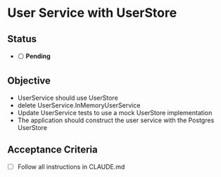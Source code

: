 # User Service with UserStore

## Status

- ⚪ **Pending**

## Objective

- UserService should use UserStore
- delete UserService.InMemoryUserService
- Update UserService tests to use a mock UserStore implementation
- The application should construct the user service with the Postgres UserStore

## Acceptance Criteria

- [ ] Follow all instructions in CLAUDE.md
